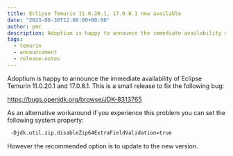 ```yaml
---
title: Eclipse Temurin 11.0.20.1, 17.0.8.1 now available
date: "2023-08-30T12:00:00+00:00"
author: pmc
description: Adoptium is happy to announce the immediate availability of Eclipse Temurin 11.0.20.1 and 17.0.8.1.
tags:
  - temurin
  - announcement
  - release-notes
---
```


Adoptium is happy to announce the immediate availability of Eclipse Temurin 11.0.20.1 and
17.0.8.1. This is a small release to fix the following bug:

https://bugs.openjdk.org/browse/JDK-8313765

As an alternative workaround if you experience this problem you can set the
following system property:

```sh
 -Djdk.util.zip.disableZip64ExtraFieldValidation=true
```

However the recommended option is to update to the new version.
